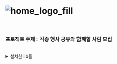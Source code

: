 # ![home_logo_fill](https://user-images.githubusercontent.com/90454621/203959412-faaf937e-fafd-449e-8d30-ea4fbb71ec1d.png)
<br/>

### 프로젝트 주제 : 각종 행사 공유와 함께할 사람 모집

<br/>

<details>
<summary> 설치한 lib들 </summary>
<div markdown="1">

- styled-components

        yarn add styled-components

- redux toolkit

        yarn add redux
        yarn add react-redux @reduxjs/toolkit

- react-router-dom

        yarn add react-router-dom

- json-server

        yarn add json-server

- axios

        yarn add axios

- cookie

        yarn add react-cookie

- browser-image-compression

        npm i browser-image-compression
- react-bootstrap

        yarn add react-bootstrap bootstrap
- react-icons

        npm install react-icons --save
</div>
</details>
